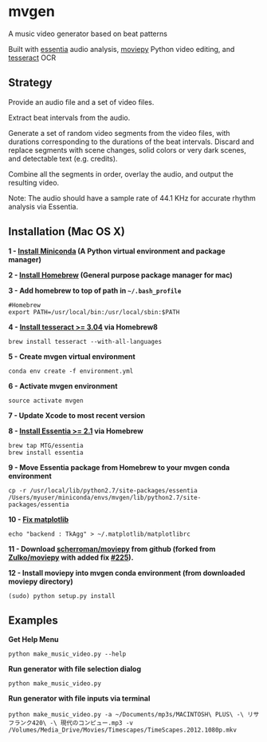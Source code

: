 # mvgen

A music video generator based on beat patterns

Built with [essentia](https://github.com/MTG/essentia) audio analysis, [moviepy](https://github.com/Zulko/moviepy) Python video editing, and [tesseract](https://github.com/tesseract-ocr/tesseract) OCR

## Strategy

Provide an audio file and a set of video files.

Extract beat intervals from the audio.

Generate a set of random video segments from the video files, with durations corresponding to the durations of the beat intervals. Discard and replace segments with scene changes, solid colors or very dark scenes, and detectable text (e.g. credits).

Combine all the segments in order, overlay the audio, and output the resulting video.

Note: The audio should have a sample rate of 44.1 KHz for accurate rhythm analysis via Essentia. 

## Installation (Mac OS X)

**1 - [Install Miniconda](http://conda.pydata.org/miniconda.html) (A Python virtual environment and package manager)**

**2 - [Install Homebrew](http://brew.sh/) (General purpose package manager for mac)**

**3 - Add homebrew to top of path in `~/.bash_profile`**

```
#Homebrew
export PATH=/usr/local/bin:/usr/local/sbin:$PATH
```

**4 - [Install tesseract >= 3.04](https://github.com/tesseract-ocr/tesseract) via Homebrew8**

`brew install tesseract --with-all-languages`

**5 - Create mvgen virtual environment**

`conda env create -f environment.yml`

**6 - Activate mvgen environment**

`source activate mvgen`

**7 - Update Xcode to most recent version**

**8 - [Install Essentia >= 2.1](https://github.com/MTG/essentia) via Homebrew**

```
brew tap MTG/essentia
brew install essentia 
```

**9 - Move Essentia package from Homebrew to your mvgen conda environment**

`cp -r /usr/local/lib/python2.7/site-packages/essentia /Users/myuser/miniconda/envs/mvgen/lib/python2.7/site-packages/essentia`

**10 - [Fix matplotlib](http://stackoverflow.com/questions/21784641/installation-issue-with-matplotlib-python)**

`echo "backend : TkAgg" > ~/.matplotlib/matplotlibrc`

**11 - Download [scherroman/moviepy](https://github.com/scherroman/moviepy) from github (forked from [Zulko/moviepy](https://github.com/Zulko/moviepy) with added fix [#225](https://github.com/Zulko/moviepy/pull/225)).**

**12 - Install moviepy into mvgen conda environment (from downloaded moviepy directory)**

`(sudo) python setup.py install`

## Examples

**Get Help Menu**

`python make_music_video.py --help`

**Run generator with file selection dialog**

`python make_music_video.py`

**Run generator with file inputs via terminal**

`python make_music_video.py -a ~/Documents/mp3s/MACINTOSH\ PLUS\ -\ リサフランク420\ -\ 現代のコンピュー.mp3 -v /Volumes/Media_Drive/Movies/Timescapes/TimeScapes.2012.1080p.mkv`

